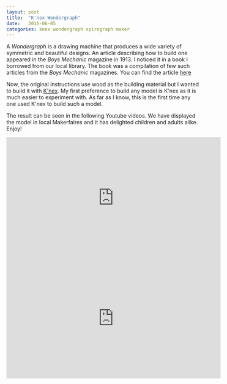 ```yaml
---
layout: post
title:  "K'nex Wondergraph"
date:   2016-06-05
categories: knex wondergraph spirograph maker
---
```


A *Wondergraph* is a drawing machine that produces a wide variety of
symmetric and beautiful designs. An article describing how to build
one appeared in the *Boys Mechanic* magazine in 1913. I
noticed it in a book I borrowed from our local library. The
book was a compilation of few such articles from the *Boys Mechanic*
magazines. You can find the article 
[here]({{site.url}}{{site.baseurl}}/assets/boy-mechanic-book-1-1913-how-to-make-a-wondergraph-extract.pdf)

Now, the original instructions use wood as the building material but I
wanted to build it with [K'nex](http://www.knex.com/). My first
preference to build any model is K'nex as it is much easier to
experiment with. As far as I know, this is the first time any one used
K'nex to build such a model. 

The result can be seen in the following Youtube videos. We have
displayed the model in local Makerfaires and it has delighted children
and adults alike. Enjoy! 

<iframe width="560" height="315"
src="https://www.youtube.com/embed/JTh_dskHzuA" frameborder="0"
allowfullscreen></iframe> 

<iframe width="560" height="315"
src="https://www.youtube.com/embed/fEzoYufIWko" frameborder="0"
allowfullscreen></iframe> 

